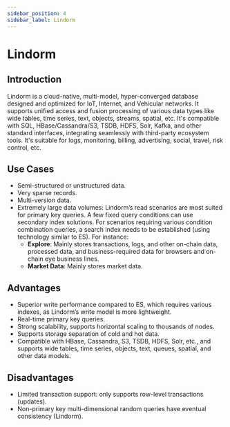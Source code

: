```yaml
---
sidebar_position: 4
sidebar_label: Lindorm
---
```



# Lindorm

## Introduction
Lindorm is a cloud-native, multi-model, hyper-converged database designed and optimized for IoT, Internet, and Vehicular networks. It supports unified access and fusion processing of various data types like wide tables, time series, text, objects, streams, spatial, etc. It's compatible with SQL, HBase/Cassandra/S3, TSDB, HDFS, Solr, Kafka, and other standard interfaces, integrating seamlessly with third-party ecosystem tools. It's suitable for logs, monitoring, billing, advertising, social, travel, risk control, etc.

## Use Cases
- Semi-structured or unstructured data.
- Very sparse records.
- Multi-version data.
- Extremely large data volumes: Lindorm’s read scenarios are most suited for primary key queries. A few fixed query conditions can use secondary index solutions. For scenarios requiring various condition combination queries, a search index needs to be established (using technology similar to ES). For instance:
  - **Explore**: Mainly stores transactions, logs, and other on-chain data, processed data, and business-required data for browsers and on-chain eye business lines.
  - **Market Data**: Mainly stores market data.

## Advantages
- Superior write performance compared to ES, which requires various indexes, as Lindorm’s write model is more lightweight.
- Real-time primary key queries.
- Strong scalability, supports horizontal scaling to thousands of nodes.
- Supports storage separation of cold and hot data.
- Compatible with HBase, Cassandra, S3, TSDB, HDFS, Solr, etc., and supports wide tables, time series, objects, text, queues, spatial, and other data models.

## Disadvantages
- Limited transaction support: only supports row-level transactions (updates).
- Non-primary key multi-dimensional random queries have eventual consistency (Lindorm).
